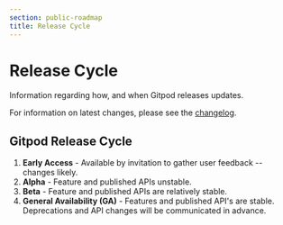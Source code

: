 ```yaml
---
section: public-roadmap
title: Release Cycle
---
```


<script context="module">
  export const prerender = true;
</script>

# Release Cycle

Information regarding how, and when Gitpod releases updates.

For information on latest changes, please see the [changelog](/changelog).

## Gitpod Release Cycle

1. **Early Access** - Available by invitation to gather user feedback -- changes likely.
2. **Alpha** - Feature and published APIs unstable.
3. **Beta** - Feature and published APIs are relatively stable.
4. **General Availability (GA)** - Features and published API's are stable. Deprecations and API changes will be communicated in advance.
